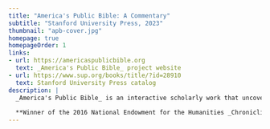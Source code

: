 ```yaml
---
title: "America's Public Bible: A Commentary"
subtitle: "Stanford University Press, 2023"
thumbnail: "apb-cover.jpg"
homepage: true
homepageOrder: 1
links:
- url: https://americaspublicbible.org
  text: _America's Public Bible_ project website
- url: https://www.sup.org/books/title/?id=28910
  text: Stanford University Press catalog
description: |
  _America's Public Bible_ is an interactive scholarly work that uncovers the history of the Bible in the nineteenth- and early twentieth-century United States. Using computational methods, this project has found biblical quotations in two large corpora of historical American newspapers. By identifying, visualizing, and studying quotations in American newspapers, the site offers a commentary on how the Bible was used in public life over one century of American history.
  
  **Winner of the 2016 National Endowment for the Humanities _Chronicling America_ Data Challenge**
---
```

